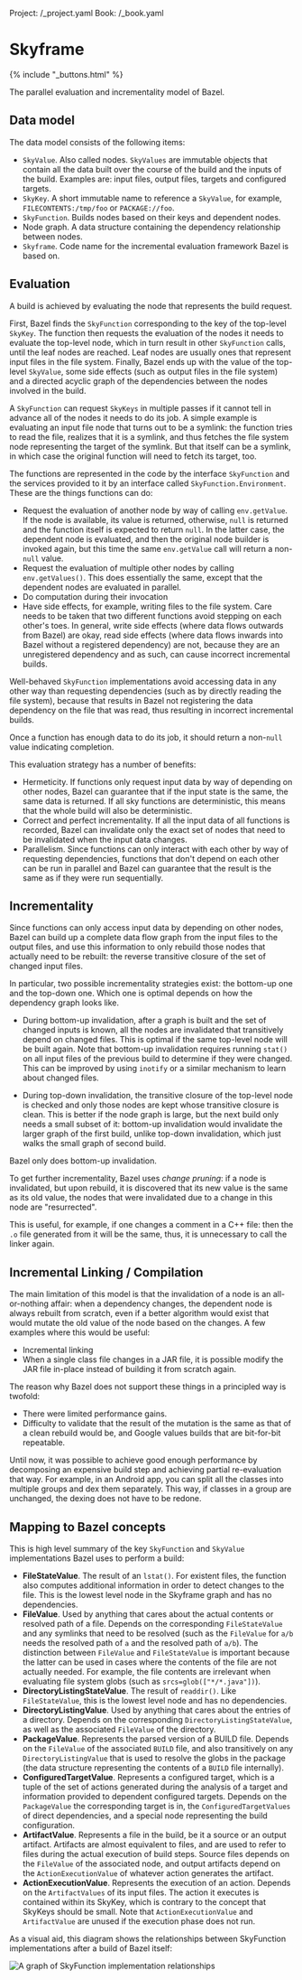 Project: /_project.yaml
Book: /_book.yaml

# Skyframe

{% include "_buttons.html" %}

The parallel evaluation and incrementality model of Bazel.

## Data model

The data model consists of the following items:

*   `SkyValue`. Also called nodes. `SkyValues` are immutable objects that
    contain all the data built over the course of the build and the inputs of
    the build. Examples are: input files, output files, targets and configured
    targets.
*   `SkyKey`. A short immutable name to reference a `SkyValue`, for example,
    `FILECONTENTS:/tmp/foo` or `PACKAGE://foo`.
*   `SkyFunction`. Builds nodes based on their keys and dependent nodes.
*   Node graph. A data structure containing the dependency relationship between
    nodes.
*   `Skyframe`. Code name for the incremental evaluation framework Bazel is
    based on.

## Evaluation

A build is achieved by evaluating the node that represents the build request.

First, Bazel finds the `SkyFunction` corresponding to the key of the top-level
`SkyKey`. The function then requests the evaluation of the nodes it needs to
evaluate the top-level node, which in turn result in other `SkyFunction` calls,
until the leaf nodes are reached. Leaf nodes are usually ones that represent
input files in the file system. Finally, Bazel ends up with the value of the
top-level `SkyValue`, some side effects (such as output files in the file
system) and a directed acyclic graph of the dependencies between the nodes
involved in the build.

A `SkyFunction` can request `SkyKeys` in multiple passes if it cannot tell in
advance all of the nodes it needs to do its job. A simple example is evaluating
an input file node that turns out to be a symlink: the function tries to read
the file, realizes that it is a symlink, and thus fetches the file system node
representing the target of the symlink. But that itself can be a symlink, in
which case the original function will need to fetch its target, too.

The functions are represented in the code by the interface `SkyFunction` and the
services provided to it by an interface called `SkyFunction.Environment`. These
are the things functions can do:

*   Request the evaluation of another node by way of calling `env.getValue`. If
    the node is available, its value is returned, otherwise, `null` is returned
    and the function itself is expected to return `null`. In the latter case,
    the dependent node is evaluated, and then the original node builder is
    invoked again, but this time the same `env.getValue` call will return a
    non-`null` value.
*   Request the evaluation of multiple other nodes by calling `env.getValues()`.
    This does essentially the same, except that the dependent nodes are
    evaluated in parallel.
*   Do computation during their invocation
*   Have side effects, for example, writing files to the file system. Care needs
    to be taken that two different functions avoid stepping on each other's
    toes. In general, write side effects (where data flows outwards from Bazel)
    are okay, read side effects (where data flows inwards into Bazel without a
    registered dependency) are not, because they are an unregistered dependency
    and as such, can cause incorrect incremental builds.

Well-behaved `SkyFunction` implementations avoid accessing data in any other way
than requesting dependencies (such as by directly reading the file system),
because that results in Bazel not registering the data dependency on the file
that was read, thus resulting in incorrect incremental builds.

Once a function has enough data to do its job, it should return a non-`null`
value indicating completion.

This evaluation strategy has a number of benefits:

*   Hermeticity. If functions only request input data by way of depending on
    other nodes, Bazel can guarantee that if the input state is the same, the
    same data is returned. If all sky functions are deterministic, this means
    that the whole build will also be deterministic.
*   Correct and perfect incrementality. If all the input data of all functions
    is recorded, Bazel can invalidate only the exact set of nodes that need to
    be invalidated when the input data changes.
*   Parallelism. Since functions can only interact with each other by way of
    requesting dependencies, functions that don't depend on each other can be
    run in parallel and Bazel can guarantee that the result is the same as if
    they were run sequentially.

## Incrementality

Since functions can only access input data by depending on other nodes, Bazel
can build up a complete data flow graph from the input files to the output
files, and use this information to only rebuild those nodes that actually need
to be rebuilt: the reverse transitive closure of the set of changed input files.

In particular, two possible incrementality strategies exist: the bottom-up one
and the top-down one. Which one is optimal depends on how the dependency graph
looks like.

*   During bottom-up invalidation, after a graph is built and the set of changed
    inputs is known, all the nodes are invalidated that transitively depend on
    changed files. This is optimal if the same top-level node will be built
    again. Note that bottom-up invalidation requires running `stat()` on all
    input files of the previous build to determine if they were changed. This
    can be improved by using `inotify` or a similar mechanism to learn about
    changed files.

*   During top-down invalidation, the transitive closure of the top-level node
    is checked and only those nodes are kept whose transitive closure is clean.
    This is better if the node graph is large, but the next build only needs a
    small subset of it: bottom-up invalidation would invalidate the larger graph
    of the first build, unlike top-down invalidation, which just walks the small
    graph of second build.

Bazel only does bottom-up invalidation.

To get further incrementality, Bazel uses _change pruning_: if a node is
invalidated, but upon rebuild, it is discovered that its new value is the same
as its old value, the nodes that were invalidated due to a change in this node
are "resurrected".

This is useful, for example, if one changes a comment in a C++ file: then the
`.o` file generated from it will be the same, thus, it is unnecessary to call
the linker again.

## Incremental Linking / Compilation

The main limitation of this model is that the invalidation of a node is an
all-or-nothing affair: when a dependency changes, the dependent node is always
rebuilt from scratch, even if a better algorithm would exist that would mutate
the old value of the node based on the changes. A few examples where this would
be useful:

*   Incremental linking
*   When a single class file changes in a JAR file, it is possible
    modify the JAR file in-place instead of building it from scratch again.

The reason why Bazel does not support these things in a principled way
is twofold:

*   There were limited performance gains.
*   Difficulty to validate that the result of the mutation is the same as that
    of a clean rebuild would be, and Google values builds that are bit-for-bit
    repeatable.

Until now, it was possible to achieve good enough performance by decomposing an
expensive build step and achieving partial re-evaluation that way. For example,
in an Android app, you can split all the classes into multiple groups and dex
them separately. This way, if classes in a group are unchanged, the dexing does
not have to be redone.

## Mapping to Bazel concepts

This is high level summary of the key `SkyFunction` and `SkyValue`
implementations Bazel uses to perform a build:

*   **FileStateValue**. The result of an `lstat()`. For existent files, the
    function also computes additional information in order to detect changes to
    the file. This is the lowest level node in the Skyframe graph and has no
    dependencies.
*   **FileValue**. Used by anything that cares about the actual contents or
    resolved path of a file. Depends on the corresponding `FileStateValue` and
    any symlinks that need to be resolved (such as the `FileValue` for `a/b`
    needs the resolved path of `a` and the resolved path of `a/b`). The
    distinction between `FileValue` and `FileStateValue` is important because
    the latter can be used in cases where the contents of the file are not
    actually needed. For example, the file contents are irrelevant when
    evaluating file system globs (such as `srcs=glob(["*/*.java"])`).
*   **DirectoryListingStateValue**. The result of `readdir()`. Like
    `FileStateValue`, this is the lowest level node and has no dependencies.
*   **DirectoryListingValue**. Used by anything that cares about the entries of
    a directory. Depends on the corresponding `DirectoryListingStateValue`, as
    well as the associated `FileValue` of the directory.
*   **PackageValue**. Represents the parsed version of a BUILD file. Depends on
    the `FileValue` of the associated `BUILD` file, and also transitively on any
    `DirectoryListingValue` that is used to resolve the globs in the package
    (the data structure representing the contents of a `BUILD` file internally).
*   **ConfiguredTargetValue**. Represents a configured target, which is a tuple
    of the set of actions generated during the analysis of a target and
    information provided to dependent configured targets. Depends on the
    `PackageValue` the corresponding target is in, the `ConfiguredTargetValues`
    of direct dependencies, and a special node representing the build
    configuration.
*   **ArtifactValue**. Represents a file in the build, be it a source or an
    output artifact. Artifacts are almost equivalent to files, and are used to
    refer to files during the actual execution of build steps. Source files
    depends on the `FileValue` of the associated node, and output artifacts
    depend on the `ActionExecutionValue` of whatever action generates the
    artifact.
*   **ActionExecutionValue**. Represents the execution of an action. Depends on
    the `ArtifactValues` of its input files. The action it executes is contained
    within its SkyKey, which is contrary to the concept that SkyKeys should be
    small. Note that `ActionExecutionValue` and `ArtifactValue` are unused if
    the execution phase does not run.

As a visual aid, this diagram shows the relationships between
SkyFunction implementations after a build of Bazel itself:

![A graph of SkyFunction implementation relationships](/reference/skyframe.png)